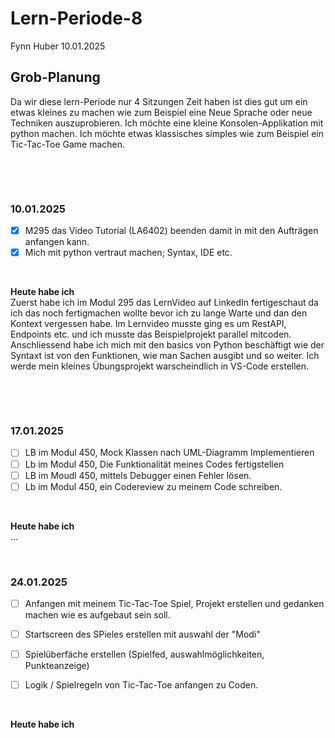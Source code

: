 # Lern-Periode-8

Fynn Huber
10.01.2025

## Grob-Planung
Da wir diese lern-Periode nur 4 Sitzungen Zeit haben ist dies gut um ein etwas kleines zu machen wie zum Beispiel eine Neue Sprache oder neue Techniken auszuprobieren. Ich möchte eine kleine Konsolen-Applikation mit python machen. Ich möchte etwas klassisches simples wie zum Beispiel ein Tic-Tac-Toe Game machen. 

&nbsp;
 
&nbsp;

### 10.01.2025

- [x] M295 das Video Tutorial (LA6402) beenden damit in mit den Aufträgen anfangen kann.
- [x] Mich mit python vertraut machen; Syntax, IDE etc.
      
&nbsp;

**Heute habe ich**     
Zuerst habe ich im Modul 295 das LernVideo auf LinkedIn fertigeschaut da ich das noch fertigmachen wollte bevor ich zu lange Warte und dan den Kontext vergessen habe. Im Lernvideo musste ging es um RestAPI, Endpoints etc. und ich musste das Beispielprojekt parallel mitcoden. Anschliessend habe ich mich mit den basics von Python beschäftigt wie der Syntaxt ist von den Funktionen, wie man Sachen ausgibt und so weiter. Ich werde mein kleines Übungsprojekt warscheindlich in VS-Code erstellen.

&nbsp;
 
&nbsp;

### 17.01.2025

- [ ] LB im Modul 450, Mock Klassen nach UML-Diagramm Implementieren
- [ ] Lb im Modul 450, Die Funktionalität meines Codes fertigstellen
- [ ] LB im Moudl 450, mittels Debugger einen Fehler lösen.
- [ ] Lb im Modul 450, ein Codereview zu meinem Code schreiben. 
      
&nbsp;

**Heute habe ich**   
...
&nbsp;
 
&nbsp;

### 24.01.2025

- [ ] Anfangen mit meinem Tic-Tac-Toe Spiel, Projekt erstellen und gedanken machen wie es aufgebaut sein soll.
- [ ] Startscreen des SPieles erstellen mit auswahl der "Modi"
- [ ]  Spielüberfäche erstellen (Spielfed, auswahlmöglichkeiten, Punkteanzeige)
- [ ]  Logik / Spielregeln von Tic-Tac-Toe anfangen zu Coden.
      
      
&nbsp;

**Heute habe ich**   
